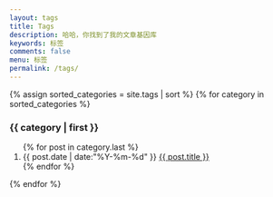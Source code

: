```yaml
---
layout: tags
title: Tags
description: 哈哈，你找到了我的文章基因库
keywords: 标签
comments: false
menu: 标签
permalink: /tags/
---
```


<section class="container posts-content">
{% assign sorted_categories = site.tags | sort %}
{% for category in sorted_categories %}
<h3>{{ category | first }}</h3>
<ol class="posts-list" id="{{ category[0] }}">
{% for post in category.last %}
<li class="posts-list-item">
<span class="posts-list-meta">{{ post.date | date:"%Y-%m-%d" }}</span>
<a class="posts-list-name" href="{{ site.url }}{{ post.url }}">{{ post.title }}</a>
</li>
{% endfor %}
</ol>
{% endfor %}
</section>
<!-- /section.content -->
